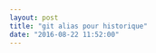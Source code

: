 ```yaml
---
layout: post
title: "git alias pour historique"
date: "2016-08-22 11:52:00"
---
```

<script src="https://pastebin.com/embed_js/YfjyVUAb"></script>
